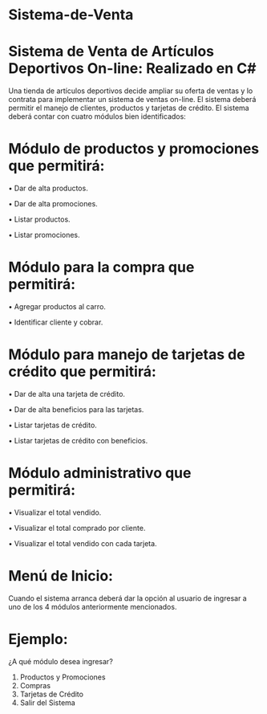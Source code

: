 # Sistema-de-Venta
# Sistema de Venta de Artículos Deportivos On-line: Realizado en C#

Una tienda de artículos deportivos decide ampliar su oferta de ventas y lo contrata para implementar un sistema de ventas on-line.
El sistema deberá permitir el manejo de clientes, productos y tarjetas de crédito.
El sistema deberá contar con cuatro módulos bien identificados:

# Módulo de productos y promociones que permitirá:

• Dar de alta productos.

• Dar de alta promociones.

• Listar productos.

• Listar promociones.

# Módulo para la compra que permitirá:

• Agregar productos al carro.

• Identificar cliente y cobrar.

# Módulo para manejo de tarjetas de crédito que permitirá:

• Dar de alta una tarjeta de crédito.

• Dar de alta beneficios para las tarjetas.

• Listar tarjetas de crédito.

• Listar tarjetas de crédito con beneficios.

# Módulo administrativo que permitirá:

• Visualizar el total vendido.

• Visualizar el total comprado por cliente.

• Visualizar el total vendido con cada tarjeta.

# Menú de Inicio:
Cuando el sistema arranca deberá dar la opción al usuario de ingresar a uno de los 4 módulos anteriormente mencionados.
# Ejemplo: 
¿A qué módulo desea ingresar?
1) Productos y Promociones
2) Compras 
3) Tarjetas de Crédito
4) Salir del Sistema


